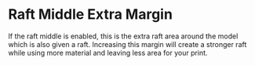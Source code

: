 Raft Middle Extra Margin
====
If the raft middle is enabled, this is the extra raft area around the model which is also given a raft. Increasing this margin will create a stronger raft while using more material and leaving less area for your print.